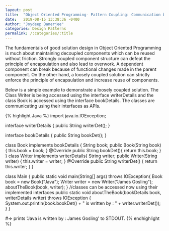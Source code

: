 ```yaml
---
layout: post
title:  "Object Oriented Programming- Pattern Coupling: Communication between classes using Interface API "
date:   2019-08-15 13:38:36 -0400
Author: "Joydeep Banerjee"
categories: Design Patterns
permalink: /:categories/:title
---
```

The fundamentals of good solution design in Object Oriented Programming is much about maintaining decoupled components which can be reused without friction. Strongly coupled component structure can defeat the principle of encapsulation and also lead to overwork. A dependent component can break because of functional changes made in the parent component. On the other hand, a loosely coupled solution can strictly enforce the principle of encapsulation and increase reuse of components. 

Below is a simple example to demonstrate a loosely coupled solution. The Class Writer is being accessed using the interface writerDetails and the class Book is accessed using the interface bookDetails. The classes are communicating using their interfaces as APIs.

{% highlight Java %}
import java.io.IOException;

interface writerDetails {
    public String  writerDet();
}

interface bookDetails {
    public String  bookDet();
}


class Book implements bookDetails {
    String book;
    public Book(String book)
    {
        this.book = book;
    }
    @Override
    public String bookDet(){
        return this.book;
    }
}
class Writer implements writerDetails{
    String writer;
    public Writer(String writer)
    {
        this.writer = writer;
    }
    @Override
    public String writerDet() {
        return this.writer;
    }
}

class Main {
    public static void main(String[] args) throws IOException{
        Book book = new Book("Java");
        Writer writer = new Writer("James Gosling");
        aboutTheBook(book, writer);
    }
    //classes can be accessed now using their implemented interfaces
    public static void aboutTheBook(bookDetails book, writerDetails writer) throws IOException {
        System.out.println(book.bookDet() + " is written by : " + writer.writerDet());
    }
}

#=> prints 'Java is written by : James Gosling' to STDOUT.
{% endhighlight %}



